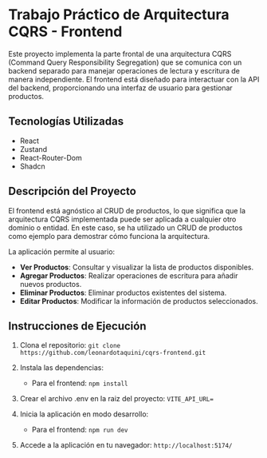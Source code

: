 # Trabajo Práctico de Arquitectura CQRS - Frontend

Este proyecto implementa la parte frontal de una arquitectura CQRS (Command Query Responsibility Segregation) que se comunica con un backend separado para manejar operaciones de lectura y escritura de manera independiente. El frontend está diseñado para interactuar con la API del backend, proporcionando una interfaz de usuario para gestionar productos.

## Tecnologías Utilizadas

- React
- Zustand
- React-Router-Dom
- Shadcn

## Descripción del Proyecto

El frontend está agnóstico al CRUD de productos, lo que significa que la arquitectura CQRS implementada puede ser aplicada a cualquier otro dominio o entidad. En este caso, se ha utilizado un CRUD de productos como ejemplo para demostrar cómo funciona la arquitectura.

La aplicación permite al usuario:

- **Ver Productos**: Consultar y visualizar la lista de productos disponibles.
- **Agregar Productos**: Realizar operaciones de escritura para añadir nuevos productos.
- **Eliminar Productos**: Eliminar productos existentes del sistema.
- **Editar Productos**: Modificar la información de productos seleccionados.

## Instrucciones de Ejecución

1. Clona el repositorio: `git clone https://github.com/leonardotaquini/cqrs-frontend.git`

2. Instala las dependencias:

   - Para el frontend: `npm install`

3. Crear el archivo .env en la raiz del proyecto:
   `VITE_API_URL=`

4. Inicia la aplicación en modo desarrollo:

   - Para el frontend: `npm run dev`

5. Accede a la aplicación en tu navegador: `http://localhost:5174/`
